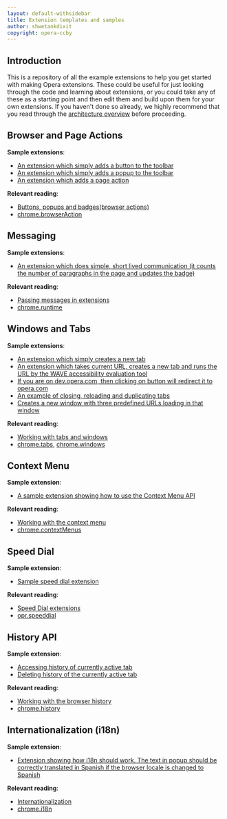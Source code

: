 ```yaml
---
layout: default-withsidebar
title: Extension templates and samples
author: shwetankdixit
copyright: opera-ccby
---
```


## Introduction

This is a repository of all the example extensions to help you get started with making Opera extensions. These could be useful for just looking through the code and learning about extensions, or you could take any of these as a starting point and then edit them and build upon them for your own extensions. If you haven't done so already, we highly recommend that you read through the [architecture overview](tut_architecture_overview.html) before proceeding. 


## Browser and Page Actions
**Sample extensions**: 

* [An extension which simply adds a button to the toolbar](samples/BrowserActions-button.nex)
* [An extension which simply adds a popup to the toolbar](samples/BrowserActions-Popup.nex)
* [An extension which adds a page action](samples/PageActions.nex)

**Relevant reading**: 
* [Buttons, popups and badges(browser actions)](tut_browser_actions.html)
* [chrome.browserAction](browserAction.html)


## Messaging
**Sample extensions**: 

* [An extension which does simple, short lived communication (it counts the number of paragraphs in the page and updates the badge)](samples/MessagePassing.nex)

**Relevant reading**:  

* [Passing messages in extensions](tut_message_passing.html)
* [chrome.runtime](runtime.html)


## Windows and Tabs
**Sample extensions**: 

* [An extension which simply creates a new tab](samples/WinTabs-CreateATab.nex)
* [An extension which takes current URL, creates a new tab and runs the URL by the WAVE accessibility evaluation tool](samples/WinTabs-Wave.nex)
* [If you are on dev.opera.com, then clicking on button will redirect it to opera.com](samples/WinTabs-UpdateTab.nex)
* [An example of closing, reloading and duplicating tabs](samples/WinTabs-CloseReloadDuplicate.nex)
* [Creates a new window with three predefined URLs loading in that window](samples/WinTabs-PrivateWindow.nex)

**Relevant reading**: 

* [Working with tabs and windows](tut_tab_window.html)
* [chrome.tabs](tabs.html), [chrome.windows](windows.html)


## Context Menu
**Sample extension**: 

* [A sample extension showing how to use the Context Menu API](samples/ContextMenu-SelectedText.nex)

**Relevant reading**: 

* [Working with the context menu](tut_context_menus.html)
* [chrome.contextMenus](contextMenus.html)


## Speed Dial
**Sample extension**: 

* [Sample speed dial extension](samples/SpeedDial-CenterContent.nex)

**Relevant reading**: 

* [Speed Dial extensions](tut_sd_extensions.html)
* [opr.speeddial](speeddial.html)


## History API
**Sample extension**: 

* [Accessing history of currently active tab](samples/HistoryAPI-1.nex)
* [Deleting history of the currently active tab](samples/HistoryAPI-2.nex)

**Relevant reading**: 

* [Working with the browser history](tut_hist.html)
* [chrome.history](history.html)


## Internationalization (i18n)
**Sample extension**: 

* [Extension showing how i18n should work. The text in popup should be correctly translated in Spanish if the browser locale is changed to Spanish](samples/i18nExtension.nex)

**Relevant reading**:  

* [Internationalization](tut_internationalization.html)
* [chrome.i18n](i18n.html)










